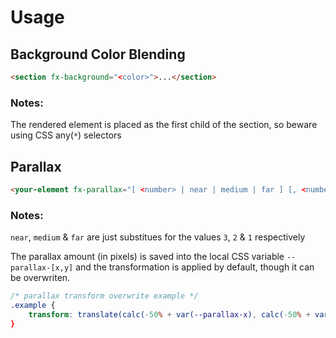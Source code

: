 # Usage
## Background Color Blending
```html
<section fx-background="<color>">...</section>
```
### Notes:
The rendered element is placed as the first child of the section, so beware using CSS any(`*`) selectors

## Parallax
```html
<your-element fx-parallax="[ <number> | near | medium | far ] [, <number> | near | medium | far ]?">...</your-element>
```

### Notes:
`near`, `medium` & `far` are just substitues for the values `3`, `2` & `1` respectively

The parallax amount (in pixels) is saved into the local CSS variable `--parallax-[x,y]` and the transformation is applied by default, though it can be overwriten.
```css
/* parallax transform overwrite example */
.example {
	transform: translate(calc(-50% + var(--parallax-x), calc(-50% + var(--parallax-y)))
}
```